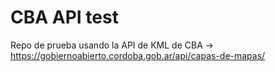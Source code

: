 # CBA API test

Repo de prueba usando la API de KML de CBA -> https://gobiernoabierto.cordoba.gob.ar/api/capas-de-mapas/
